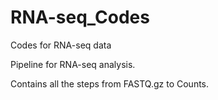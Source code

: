 # RNA-seq_Codes
Codes for RNA-seq data

Pipeline for RNA-seq analysis. 

Contains all the steps from FASTQ.gz to Counts.
